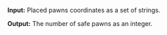 **Input:** Placed pawns coordinates as a set of strings.

**Output:** The number of safe pawns as an integer.

